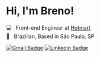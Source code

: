 # Hi, I'm Breno!

💻 &nbsp; Front-end Engineer at [Hotmart](https://www.hotmart.com/) <br>
🏡 &nbsp; Brazilian, Based in São Paulo, SP

[![Gmail Badge](https://img.shields.io/badge/-Gmail-c14438?style=flat&logo=Gmail&logoColor=white)](mailto:breno.fsena@gmail.com "Connect via Email")
[![Linkedin Badge](https://img.shields.io/badge/-LinkedIn-0072b1?style=flat&logo=Linkedin&logoColor=white)](https://www.linkedin.com/in/brenofsena/ "Connect on LinkedIn")
